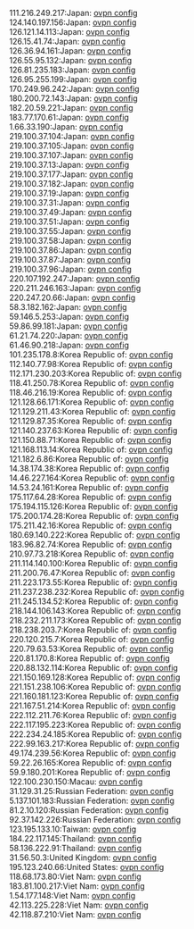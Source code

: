 111.216.249.217:Japan: [ovpn config](vpn/111_216_249_217.ovpn)  
124.140.197.156:Japan: [ovpn config](vpn/124_140_197_156.ovpn)  
126.121.14.113:Japan: [ovpn config](vpn/126_121_14_113.ovpn)  
126.15.41.74:Japan: [ovpn config](vpn/126_15_41_74.ovpn)  
126.36.94.161:Japan: [ovpn config](vpn/126_36_94_161.ovpn)  
126.55.95.132:Japan: [ovpn config](vpn/126_55_95_132.ovpn)  
126.81.235.183:Japan: [ovpn config](vpn/126_81_235_183.ovpn)  
126.95.255.199:Japan: [ovpn config](vpn/126_95_255_199.ovpn)  
170.249.96.242:Japan: [ovpn config](vpn/170_249_96_242.ovpn)  
180.200.72.143:Japan: [ovpn config](vpn/180_200_72_143.ovpn)  
182.20.59.221:Japan: [ovpn config](vpn/182_20_59_221.ovpn)  
183.77.170.61:Japan: [ovpn config](vpn/183_77_170_61.ovpn)  
1.66.33.190:Japan: [ovpn config](vpn/1_66_33_190.ovpn)  
219.100.37.104:Japan: [ovpn config](vpn/219_100_37_104.ovpn)  
219.100.37.105:Japan: [ovpn config](vpn/219_100_37_105.ovpn)  
219.100.37.107:Japan: [ovpn config](vpn/219_100_37_107.ovpn)  
219.100.37.13:Japan: [ovpn config](vpn/219_100_37_13.ovpn)  
219.100.37.177:Japan: [ovpn config](vpn/219_100_37_177.ovpn)  
219.100.37.182:Japan: [ovpn config](vpn/219_100_37_182.ovpn)  
219.100.37.19:Japan: [ovpn config](vpn/219_100_37_19.ovpn)  
219.100.37.31:Japan: [ovpn config](vpn/219_100_37_31.ovpn)  
219.100.37.49:Japan: [ovpn config](vpn/219_100_37_49.ovpn)  
219.100.37.51:Japan: [ovpn config](vpn/219_100_37_51.ovpn)  
219.100.37.55:Japan: [ovpn config](vpn/219_100_37_55.ovpn)  
219.100.37.58:Japan: [ovpn config](vpn/219_100_37_58.ovpn)  
219.100.37.86:Japan: [ovpn config](vpn/219_100_37_86.ovpn)  
219.100.37.87:Japan: [ovpn config](vpn/219_100_37_87.ovpn)  
219.100.37.96:Japan: [ovpn config](vpn/219_100_37_96.ovpn)  
220.107.192.247:Japan: [ovpn config](vpn/220_107_192_247.ovpn)  
220.211.246.163:Japan: [ovpn config](vpn/220_211_246_163.ovpn)  
220.247.20.66:Japan: [ovpn config](vpn/220_247_20_66.ovpn)  
58.3.182.162:Japan: [ovpn config](vpn/58_3_182_162.ovpn)  
59.146.5.253:Japan: [ovpn config](vpn/59_146_5_253.ovpn)  
59.86.99.181:Japan: [ovpn config](vpn/59_86_99_181.ovpn)  
61.21.74.220:Japan: [ovpn config](vpn/61_21_74_220.ovpn)  
61.46.90.218:Japan: [ovpn config](vpn/61_46_90_218.ovpn)  
101.235.178.8:Korea Republic of: [ovpn config](vpn/101_235_178_8.ovpn)  
112.140.77.98:Korea Republic of: [ovpn config](vpn/112_140_77_98.ovpn)  
112.171.230.203:Korea Republic of: [ovpn config](vpn/112_171_230_203.ovpn)  
118.41.250.78:Korea Republic of: [ovpn config](vpn/118_41_250_78.ovpn)  
118.46.216.19:Korea Republic of: [ovpn config](vpn/118_46_216_19.ovpn)  
121.128.66.171:Korea Republic of: [ovpn config](vpn/121_128_66_171.ovpn)  
121.129.211.43:Korea Republic of: [ovpn config](vpn/121_129_211_43.ovpn)  
121.129.87.35:Korea Republic of: [ovpn config](vpn/121_129_87_35.ovpn)  
121.140.237.63:Korea Republic of: [ovpn config](vpn/121_140_237_63.ovpn)  
121.150.88.71:Korea Republic of: [ovpn config](vpn/121_150_88_71.ovpn)  
121.168.113.14:Korea Republic of: [ovpn config](vpn/121_168_113_14.ovpn)  
121.182.6.86:Korea Republic of: [ovpn config](vpn/121_182_6_86.ovpn)  
14.38.174.38:Korea Republic of: [ovpn config](vpn/14_38_174_38.ovpn)  
14.46.227.164:Korea Republic of: [ovpn config](vpn/14_46_227_164.ovpn)  
14.53.24.161:Korea Republic of: [ovpn config](vpn/14_53_24_161.ovpn)  
175.117.64.28:Korea Republic of: [ovpn config](vpn/175_117_64_28.ovpn)  
175.194.115.126:Korea Republic of: [ovpn config](vpn/175_194_115_126.ovpn)  
175.200.174.28:Korea Republic of: [ovpn config](vpn/175_200_174_28.ovpn)  
175.211.42.16:Korea Republic of: [ovpn config](vpn/175_211_42_16.ovpn)  
180.69.140.222:Korea Republic of: [ovpn config](vpn/180_69_140_222.ovpn)  
183.96.82.74:Korea Republic of: [ovpn config](vpn/183_96_82_74.ovpn)  
210.97.73.218:Korea Republic of: [ovpn config](vpn/210_97_73_218.ovpn)  
211.114.140.100:Korea Republic of: [ovpn config](vpn/211_114_140_100.ovpn)  
211.200.76.47:Korea Republic of: [ovpn config](vpn/211_200_76_47.ovpn)  
211.223.173.55:Korea Republic of: [ovpn config](vpn/211_223_173_55.ovpn)  
211.237.238.232:Korea Republic of: [ovpn config](vpn/211_237_238_232.ovpn)  
211.245.134.52:Korea Republic of: [ovpn config](vpn/211_245_134_52.ovpn)  
218.144.106.143:Korea Republic of: [ovpn config](vpn/218_144_106_143.ovpn)  
218.232.211.173:Korea Republic of: [ovpn config](vpn/218_232_211_173.ovpn)  
218.238.203.7:Korea Republic of: [ovpn config](vpn/218_238_203_7.ovpn)  
220.120.215.7:Korea Republic of: [ovpn config](vpn/220_120_215_7.ovpn)  
220.79.63.53:Korea Republic of: [ovpn config](vpn/220_79_63_53.ovpn)  
220.81.170.8:Korea Republic of: [ovpn config](vpn/220_81_170_8.ovpn)  
220.88.132.114:Korea Republic of: [ovpn config](vpn/220_88_132_114.ovpn)  
221.150.169.128:Korea Republic of: [ovpn config](vpn/221_150_169_128.ovpn)  
221.151.238.106:Korea Republic of: [ovpn config](vpn/221_151_238_106.ovpn)  
221.160.181.123:Korea Republic of: [ovpn config](vpn/221_160_181_123.ovpn)  
221.167.51.214:Korea Republic of: [ovpn config](vpn/221_167_51_214.ovpn)  
222.112.211.76:Korea Republic of: [ovpn config](vpn/222_112_211_76.ovpn)  
222.117.195.223:Korea Republic of: [ovpn config](vpn/222_117_195_223.ovpn)  
222.234.24.185:Korea Republic of: [ovpn config](vpn/222_234_24_185.ovpn)  
222.99.163.217:Korea Republic of: [ovpn config](vpn/222_99_163_217.ovpn)  
49.174.239.56:Korea Republic of: [ovpn config](vpn/49_174_239_56.ovpn)  
59.22.26.165:Korea Republic of: [ovpn config](vpn/59_22_26_165.ovpn)  
59.9.180.201:Korea Republic of: [ovpn config](vpn/59_9_180_201.ovpn)  
122.100.230.150:Macau: [ovpn config](vpn/122_100_230_150.ovpn)  
31.129.31.25:Russian Federation: [ovpn config](vpn/31_129_31_25.ovpn)  
5.137.101.183:Russian Federation: [ovpn config](vpn/5_137_101_183.ovpn)  
81.2.10.120:Russian Federation: [ovpn config](vpn/81_2_10_120.ovpn)  
92.37.142.226:Russian Federation: [ovpn config](vpn/92_37_142_226.ovpn)  
123.195.133.10:Taiwan: [ovpn config](vpn/123_195_133_10.ovpn)  
184.22.117.145:Thailand: [ovpn config](vpn/184_22_117_145.ovpn)  
58.136.222.91:Thailand: [ovpn config](vpn/58_136_222_91.ovpn)  
31.56.50.3:United Kingdom: [ovpn config](vpn/31_56_50_3.ovpn)  
195.123.240.66:United States: [ovpn config](vpn/195_123_240_66.ovpn)  
118.68.173.80:Viet Nam: [ovpn config](vpn/118_68_173_80.ovpn)  
183.81.100.217:Viet Nam: [ovpn config](vpn/183_81_100_217.ovpn)  
1.54.177.148:Viet Nam: [ovpn config](vpn/1_54_177_148.ovpn)  
42.113.225.228:Viet Nam: [ovpn config](vpn/42_113_225_228.ovpn)  
42.118.87.210:Viet Nam: [ovpn config](vpn/42_118_87_210.ovpn)  

